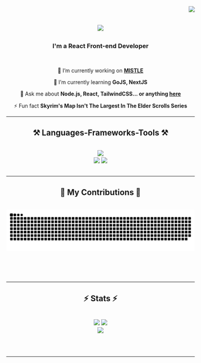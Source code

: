 <img align="right" src="https://visitor-badge.laobi.icu/badge?page_id=aibiansari.aibiansari" />

<h1 align="center">
    <img src="https://readme-typing-svg.herokuapp.com/?font=Righteous&size=36&center=true&vCenter=true&width=500&height=60&duration=4000&lines=Hello+There!+👋;+I'm+Abdullah+Ansari!;" />
</h1>

<h3 align="center">I'm a React Front-end Developer</h3>

<br/>

<div align="center">
 
 🔭 I’m currently working on <a href="https://github.com/Mistle-Diagrams/Mistle" target="_blank" >**MISTLE**</a>
 
 🌱 I’m currently learning **GoJS, NextJS**

💬 Ask me about **Node.js, React, TailwindCSS... or anything [here](https://github.com/aibiansari/aibiansari/issues)**

⚡ Fun fact **Skyrim's Map Isn't The Largest In The Elder Scrolls Series**

 </div>

 <hr/>
 
<h2 align="center">⚒️ Languages-Frameworks-Tools ⚒️</h2>
<br/>
<div align="center">
    <img src="https://skillicons.dev/icons?i=react,html,css,vscode,figma,mongodb,tailwind,git,javascript,typescript,github" /><br>
    <img src="https://skillicons.dev/icons?i=nodejs,python,nextjs" />
     <img src="https://skillicons.dev/icons?i=atom,bash,ae,ai,ps,git,vim" /><br>
</div>

<br/>
<hr/>

<div align="center">
  <h2>🐍 My Contributions 🐍</h2>
  <br>
  <img alt="snake eating my contributions" src="https://raw.githubusercontent.com/aibiansari/aibiansari/output/github-contribution-grid-snake.svg" />
  
  <br/><br/><br/>
</div>

<hr/>

<h2 align="center">⚡ Stats ⚡</h2>
<br>
<div align=center>
    <img width=390 src="https://github-readme-stats.vercel.app/api?username=aibiansari&show_icons=true&theme=tokyonight&hide_border=false&include_all_commits=false&border_radius=12&count_private=true"/>
  <img width=390 src="https://github-readme-streak-stats.herokuapp.com/?user=aibiansari&theme=tokyonight&hide_border=false" />
  <br/>
  <img width=325 align="center" src="https://github-readme-stats.vercel.app/api/top-langs/?username=aibiansari&theme=tokyonight&hide_border=false&include_all_commits=false&count_private=true&layout=compact" />
</div>

<br/><br/>

<hr/>

<br/>

<br/>
